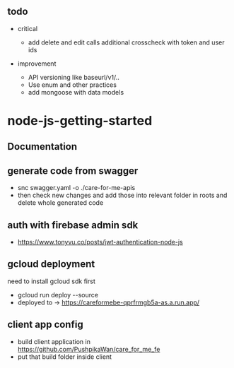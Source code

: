 ## todo
- critical
  - add delete and edit calls additional crosscheck with token and user ids

- improvement
    - API versioning like baseurl/v1/..
    - Use enum and other practices
    - add mongoose with data models


# node-js-getting-started

## Documentation

## generate code from swagger
- snc swagger.yaml -o ./care-for-me-apis
- then check new changes and add those into relevant folder in roots and delete whole generated code

## auth with firebase admin sdk
- https://www.tonyvu.co/posts/jwt-authentication-node-js

## gcloud deployment
need to install gcloud sdk first

- gcloud run deploy --source
- deployed to -> https://careformebe-qprfrmgb5a-as.a.run.app/


## client app config
- build client application in https://github.com/PushpikaWan/care_for_me_fe
- put that build folder inside client
 